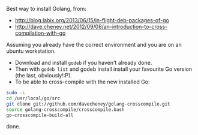 <!-- 
.. title: Best Golang installation
.. slug: best-golang-installation
.. date: 2014/06/19 12:46:28
.. tags: 
.. link: 
.. description: 
.. type: text
-->

Best way to install Golang, from:

* http://blog.labix.org/2013/06/15/in-flight-deb-packages-of-go
* http://dave.cheney.net/2012/09/08/an-introduction-to-cross-compilation-with-go

Assuming you already have the correct environment and you are on an ubuntu workstation.

* Download and install `godeb` if you haven't already done.
* Then with `godeb list` and godeb install <version> install your favourite Go version (the last, obviously!:P).
* To be able to cross-compile with the new installed Go:

````bash 
sudo -i
cd /usr/local/go/src
git clone git://github.com/davecheney/golang-crosscompile.git
source golang-crosscompile/crosscompile.bash
go-crosscompile-build-all
````

done.